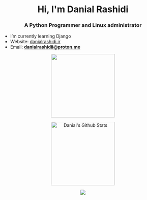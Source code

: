 <h1 align="center">Hi, I'm Danial Rashidi</h1>

<h3 align="center">A Python Programmer and Linux administrator</h3>

- I’m currently learning Django
- Website: [danialrashidi.ir](https://danialrashidi.ir/)
- Email: **danialrashidii@proton.me**


<p align="center">
<img align="center" height="200px" src="https://github-readme-stats.vercel.app/api/top-langs/?username=danial-rashidi&langs_count=8&theme=dark&hide="makefile" />
</p>
<p align="center">
<img align="center" height="200px" src="https://github-readme-stats-git-masterrstaa-rickstaa.vercel.app/api?username=danial-rashidi&show_icons=true&count_private=true&include_all_commits=true&line_height=25&theme=dark" alt="Danial's Github Stats" />
</p>
</p>
<div align="center" style="font-size: 25px;font-weight: 900;">
  <a href="https://github.com/starlitnightsky">
    <img src="https://github-readme-streak-stats.herokuapp.com?user=danial-rashidi&theme=dark" />
  </a>
</div>
